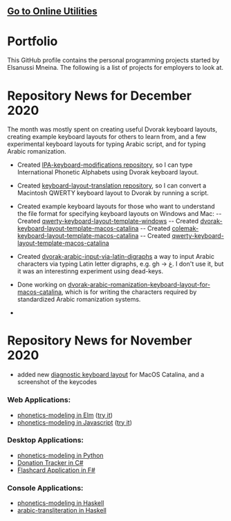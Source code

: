 ## [Go to Online Utilities](https://elsanussi-s-mneina.github.io/u/)

# Portfolio
This GitHub profile contains the personal programming projects started by Elsanussi Mneina.
The following is a list of projects for employers to look at.

# Repository News for December 2020 
The month was mostly spent on creating useful Dvorak keyboard layouts, creating example keyboard layouts for others to learn from, and a few experimental keyboard layouts for typing Arabic script, and for typing Arabic romanization.
- Created [IPA-keyboard-modifications repository](https://github.com/elsanussi-s-mneina/IPA-keyboard-modifications), so I can type International Phonetic Alphabets using Dvorak keyboard layout.
- Created [keyboard-layout-translation repository](https://github.com/elsanussi-s-mneina/keyboard-layout-translation), so I can convert a Macintosh QWERTY keyboard layout to Dvorak by running a script.
- Created example keyboard layouts for those who want to understand the file format for specifying keyboard layouts on Windows and Mac:
-- Created [qwerty-keyboard-layout-template-windows](https://github.com/elsanussi-s-mneina/qwerty-keyboard-layout-template-windows)
-- Created [dvorak-keyboard-layout-template-macos-catalina](https://github.com/elsanussi-s-mneina/dvorak-keyboard-layout-template-macos-catalina)
-- Created [colemak-keyboard-layout-template-macos-catalina](https://github.com/elsanussi-s-mneina/colemak-keyboard-layout-template-macos-catalina)
-- Created [qwerty-keyboard-layout-template-macos-catalina](https://github.com/elsanussi-s-mneina/qwerty-keyboard-layout-template-macos-catalina)

- Created [dvorak-arabic-input-via-latin-digraphs](https://github.com/elsanussi-s-mneina/dvorak-arabic-input-via-latin-digraphs) a way to input Arabic characters via typing Latin letter digraphs, e.g. gh -> غ. I don't use it, but it was an interestinng experiment using dead-keys.
- Done working on [dvorak-arabic-romanization-keyboard-layout-for-macos-catalina](https://github.com/elsanussi-s-mneina/dvorak-arabic-romanization-keyboard-layout-for-macos-catalina), which is for writing the characters required by standardized Arabic romanization systems.
-
# Repository News for November 2020
- added new [diagnostic keyboard layout](https://github.com/elsanussi-s-mneina/keycodes-for-keyboard-macos-catalina-diagnostics) for MacOS Catalina, and a screenshot of the keycodes

### Web Applications:
- [phonetics-modeling in Elm](https://github.com/elsanussi-s-mneina/phonetics-modeling-elm) ([try it](https://elsanussi-s-mneina.github.io/phonetics-modeling-elm-demo/))
- [phonetics-modeling in Javascript](https://github.com/elsanussi-s-mneina/phonetics-modeling-html-js) ([try it](https://elsanussi-s-mneina.github.io/phonetics-modeling-html-js/))

### Desktop Applications:
- [phonetics-modeling in Python](https://github.com/elsanussi-s-mneina/phonetics-modeling-python)
- [Donation Tracker in C#](https://github.com/elsanussi-s-mneina/DonationTracker)   
- [Flashcard Application in F#](https://github.com/elsanussi-s-mneina/flashcard-application-fs)

### Console Applications:
- [phonetics-modeling in Haskell](https://github.com/elsanussi-s-mneina/phonetics-modeling)
- [arabic-transliteration in Haskell](https://github.com/elsanussi-s-mneina/arabic-transliteration)
